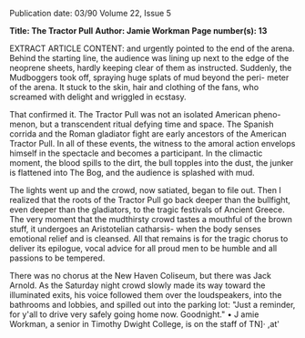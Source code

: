 Publication date: 03/90
Volume 22, Issue 5

**Title: The Tractor Pull**
**Author: Jamie Workman**
**Page number(s): 13**

EXTRACT ARTICLE CONTENT:
and urgently pointed 
to the 
end of the arena. Behind the 
starting line, 
the 
audience was 
lining up next to the edge of the 
neoprene sheets, hardly keeping clear 
of them as instructed. Suddenly, 
the Mudboggers took off, spraying 
huge splats of mud beyond the peri-
meter of the arena. It stuck to the skin, 
hair and clothing of the fans, who 
screamed with delight and wriggled in 
ecstasy. 

That confirmed it. The Tractor Pull 
was not an isolated American pheno-
menon, but a transcendent ritual 
defying time and space. The Spanish 
corrida and the Roman gladiator fight 
are early ancestors of the American 
Tractor Pull. In all of these events, the 
witness to the amoral action envelops 
himself in the spectacle and becomes a 
participant. In the climactic moment, 
the blood spills to the dirt, the bull 
topples into the dust, the junker is 
flattened into The Bog, and the 
audience is splashed with mud. 

The lights went up and the crowd, 
now satiated, began to file out. Then I 
realized that the roots of the Tractor 
Pull go back deeper than the bullfight, 
even deeper than the gladiators, to the 
tragic festivals of Ancient Greece. The 
very moment that the mudthirsty 
crowd tastes a mouthful of the brown 
stuff, it undergoes an Aristotelian 
catharsis- when the body senses 
emotional relief and is cleansed. All 
that remains is for the tragic chorus to 
deliver its epilogue, vocal advice for all 
proud men to be humble and all 
passions to be tempered. 

There was no chorus at the New 
Haven Coliseum, but there was Jack 
Arnold. As the Saturday night crowd 
slowly made its way toward the 
illuminated exits, his voice followed 
them over the loudspeakers, into the 
bathrooms and lobbies, and spilled out 
into the parking lot: "Just a reminder, 
for y'all to drive very safely going home 
now. Goodnight." 
• 
J amie Workman, a senior in Timothy 
Dwight College, is on the staff of TN]· 
,at'